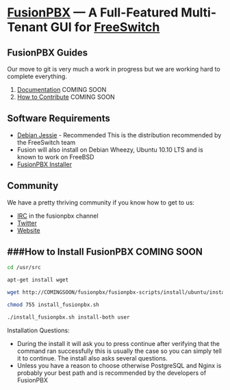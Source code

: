 [FusionPBX](http://fusionpbx.com/) — A Full-Featured Multi-Tenant GUI for [FreeSwitch](http://freeswitch.org)
==================================================

FusionPBX Guides
--------------------------------------

Our move to git is very much a work in progress but we are working hard to complete everything.

1. [Documentation](http://fusionpbx-docs.readthedocs.org/en/latest/) COMING SOON
2. [How to Contribute](http://fusionpbx.com) COMING SOON


Software Requirements
--------------------------------------

- [Debian Jessie](http://cdimage.debian.org/debian-cd/8.1.0/amd64/iso-cd/debian-8.1.0-amd64-netinst.iso) - Recommended 
This is the distribution recommended by the FreeSwitch team
- Fusion will also install on Debian Wheezy, Ubuntu 10.10 LTS and is known to work on FreeBSD
- [FusionPBX Installer](http://fusionpbx.com)


Community
--------------------------------------

We have a pretty thriving community if you know how to get to us:

- [IRC](http://webchat.freenode.net/) in the fusionpbx channel
- [Twitter](http://twitter.com/fusionpbx) 
- [Website](http://fusionpbx.com)


###How to Install FusionPBX  COMING SOON
----------------------------
```bash
cd /usr/src
```
```bash
apt-get install wget
```
```bash
wget http://COMINGSOON/fusionpbx/fusionpbx-scripts/install/ubuntu/install_fusionpbx.sh
```
```bash
chmod 755 install_fusionpbx.sh
```
```bash
./install_fusionpbx.sh install-both user
```

Installation Questions:
- During the install it will ask you to press continue after verifying that the command ran successfully this is usually the case so you can simply tell it to continue. The install also asks several questions. 
- Unless you have a reason to choose otherwise PostgreSQL and Nginx is probably your best path and is recommended by the developers of FusionPBX
